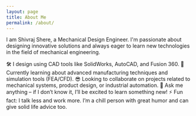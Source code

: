 ```yaml
---
layout: page
title: About Me
permalink: /about/
---
```


I am Shivraj Shere, a Mechanical Design Engineer. I'm passionate about designing innovative solutions and always eager to learn new technologies in the field of mechanical engineering.

🛠️ I design using CAD tools like SolidWorks, AutoCAD, and Fusion 360.
🌱 Currently learning about advanced manufacturing techniques and simulation tools (FEA/CFD).
😎 Looking to collaborate on projects related to mechanical systems, product design, or industrial automation.
💬 Ask me anything – if I don’t know it, I’ll be excited to learn something new!
⚡ Fun fact: I talk less and work more. I’m a chill person with great humor and can give solid life advice too.

